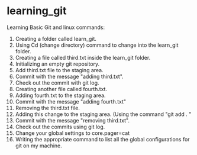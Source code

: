 # learning_git
Learning Basic Git and linux commands:

1. Creating a folder called learn_git.
2. Using Cd (change directory) command to change into the learn_git folder.
3. Creating a file called third.txt inside the learn_git folder.
4. Initializing an empty git repository.
5. Add third.txt file to the staging area.
6. Commit with the message "adding third.txt".
7. Check out the commit with git log.
8. Creating another file called fourth.txt.
9. Adding fourth.txt to the staging area.
10. Commit with the message "adding fourth.txt"
11. Removing the third.txt file.
12. Adding this change to the staging area. (Using the command "git add . "
13. Commit with the message "removing third.txt".
14. Check out the commits using git log.
15. Change your global settings to core.pager=cat 
16. Writing the appropriate command to list all the global configurations for git on my machine.

